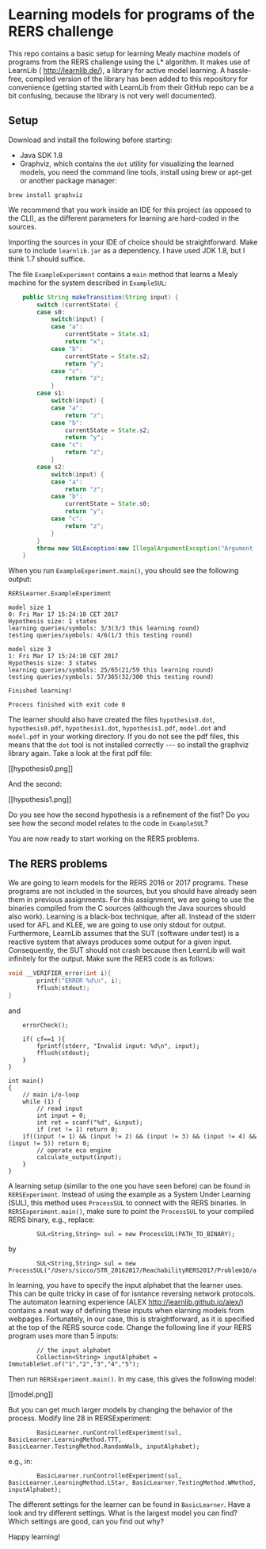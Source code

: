 # Learning models for programs of the RERS challenge

This repo contains a basic setup for learning Mealy machine models of programs from the RERS challenge using the L* algorithm. It makes use of LearnLib ( http://learnlib.de/), a library for active model learning. A hassle-free, compiled version of the library has been added to this repository for convenience (getting started with LearnLib from their GitHub repo can be a bit confusing, because the library is not very well documented).

## Setup

Download and install the following before starting:
- Java SDK 1.8
- Graphviz, which contains the `dot` utility for visualizing the learned models, you need the command line tools, install using brew or apt-get or another package manager:

```
brew install graphviz
```

We recommend that you work inside an IDE for this project (as opposed to the CLI), as the different parameters for learning are hard-coded in the sources.

Importing the sources in your IDE of choice should be straightforward. Make sure to include `learnlib.jar` as a dependency. I have used JDK 1.8, but I think 1.7 should suffice.

The file `ExampleExperiment` contains a `main` method that learns a Mealy machine for the system described in `ExampleSUL`:

```Java
	public String makeTransition(String input) {
		switch (currentState) {
		case s0:
			switch(input) {
			case "a":
				currentState = State.s1;
				return "x";
			case "b":
				currentState = State.s2;
				return "y";
			case "c":
				return "z";
			}
		case s1:
			switch(input) {
			case "a":
				return "z";
			case "b":
				currentState = State.s2;
				return "y";
			case "c":
				return "z";
			}
		case s2:
			switch(input) {
			case "a":
				return "z";
			case "b":
				currentState = State.s0;
				return "y";
			case "c":
				return "z";
			}
		}
		throw new SULException(new IllegalArgumentException("Argument '" + input + "' was not handled"));
	}
```

When you run `ExampleExperiment.main()`, you should see the following output:

```
RERSLearner.ExampleExperiment

model size 1
0: Fri Mar 17 15:24:10 CET 2017
Hypothesis size: 1 states
learning queries/symbols: 3/3(3/3 this learning round)
testing queries/symbols: 4/6(1/3 this testing round)

model size 3
1: Fri Mar 17 15:24:10 CET 2017
Hypothesis size: 3 states
learning queries/symbols: 25/65(21/59 this learning round)
testing queries/symbols: 57/365(32/300 this testing round)

Finished learning!

Process finished with exit code 0
```

The learner should also have created the files `hypothesis0.dot`, `hypothesis0.pdf`, `hypothesis1.dot`, `hypothesis1.pdf`, `model.dot` and `model.pdf` in your working directory. If you do not see the pdf files, this means that the `dot` tool is not installed correctly --- so install the graphviz library again. Take a look at the first pdf file:

[[hypothesis0.png]]

And the second:

[[hypothesis1.png]]

Do you see how the second hypothesis is a refinement of the fist? Do you see how the second model relates to the code in `ExampleSUL`?

You are now ready to start working on the RERS problems.

## The RERS problems

We are going to learn models for the RERS 2016 or 2017 programs. These programs are not included in the sources, but you should have already seen them in previous assignments. For this assignment, we are going to use the binaries compiled from the C sources (although the Java sources should also work). Learning is a black-box technique, after all. Instead of the stderr used for AFL and KLEE, we are going to use only stdout for output. Furthermore, LearnLib assumes that the SUT (software under test) is a reactive system that always produces some output for a given input. Consequently, the SUT should not crash because then LearnLib will wait infinitely for the output. Make sure the RERS code is as follows:

```C
void __VERIFIER_error(int i){
        printf("ERROR %d\n", i);
        fflush(stdout);
}
```

and


```
    errorCheck();

    if( cf==1 ){
    	fprintf(stderr, "Invalid input: %d\n", input);
        fflush(stdout);        
    } 
}

int main()
{
	// main i/o-loop
	while (1) {
		// read input
		int input = 0;
		int ret = scanf("%d", &input);
		if (ret != 1) return 0;
    if((input != 1) && (input != 2) && (input != 3) && (input != 4) && (input != 5)) return 0;
		// operate eca engine
		calculate_output(input);
	}
}
```

A learning setup (similar to the one you have seen before) can be found in `RERSExperiment`. Instead of using the example as a System Under Learning (SUL), this method uses `ProcessSUL` to connect with the RERS binaries. In `RERSExperiment.main()`, make sure to point the `ProcessSUL` to your compiled RERS binary, e.g., replace:

```
        SUL<String,String> sul = new ProcessSUL(PATH_TO_BINARY);
```

by

```
        SUL<String,String> sul = new ProcessSUL("/Users/sicco/STR_20162017/ReachabilityRERS2017/Problem10/a.out");
```


In learning, you have to specify the input alphabet that the learner uses. This can be quite tricky in case of for isntance reversing network protocols. The automaton learning experience (ALEX http://learnlib.github.io/alex/) contains a neat way of defining these inputs when elarning models from webpages. Fortunately, in our case, this is straightforward, as it is specified at the top of the RERS source code. Change the following line if your RERS program uses more than 5 inputs:

```
        // the input alphabet
        Collection<String> inputAlphabet = ImmutableSet.of("1","2","3","4","5");
```

Then run `RERSExperiment.main()`. In my case, this gives the following model:

[[model.png]]

But you can get much larger models by changing the behavior of the process. Modify line 28 in RERSExperiment:

```
        BasicLearner.runControlledExperiment(sul, BasicLearner.LearningMethod.TTT, BasicLearner.TestingMethod.RandomWalk, inputAlphabet);
```

e.g., in:

```
        BasicLearner.runControlledExperiment(sul, BasicLearner.LearningMethod.LStar, BasicLearner.TestingMethod.WMethod, inputAlphabet);
```

The different settings for the learner can be found in `BasicLearner`. Have a look and try different settings. What is the largest model you can find? Which settings are good, can you find out why?

Happy learning!

